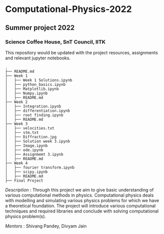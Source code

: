 # Computational-Physics-2022
## Summer project 2022
### Science Coffee House, SnT Council, IITK
This repository would be updated with the project resources, assignments and relevant jupyter notebooks.

```
.
├── README.md
├── Week 1
│   ├── Week 1 Solutions.ipynb
│   ├── python_basics.ipynb
│   ├── Matplotlib.ipynb
│   ├── Numpy.ipynb
│   ├── README.md
├── Week 2
│   ├── Integration.ipynb
│   ├── differentiation.ipynb
│   ├── root finding.ipynb
│   ├── README.md
├── Week 3
│   ├── velocities.txt
│   ├── stm.txt
│   ├── Diffraction.jpg
│   ├── Solution week 3.ipynb
│   ├── Image.ipynb
│   ├── ode.ipynb
│   ├── Assignmemt 3.ipynb
│   ├── README.md
├── Week 4
│   ├── fourier transform.ipynb
│   ├── scipy.ipynb
│   ├── README.md
├── Final Project
```
*_Description_* : Through this project we aim to give basic understanding of various computational methods in physics. Computational physics deals with modelling and simulating various physics problems for which we have a theoretical foundation. The project will introduce various computational techniques and required libraries and conclude with solving computational physics problem(s).

*_Mentors_* : Shivang Pandey, Divyam Jain
